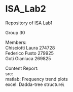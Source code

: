 # ISA_Lab2
Repository of ISA Lab1

Group 30

Members:\
Chisciotti Laura 274728\
Federico Fusto 279925\
Goti Gianluca 269825

Content
Report:\
src:\
matlab: Frequency trend plots\
excel: Dadda-tree structure\

